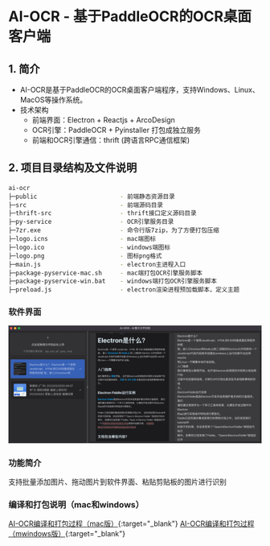 # AI-OCR - 基于PaddleOCR的OCR桌面客户端

## 1. 简介

* AI-OCR是基于PaddleOCR的OCR桌面客户端程序，支持Windows、Linux、MacOS等操作系统。
* 技术架构
  * 前端界面：Electron + Reactjs + ArcoDesign
  * OCR引擎：PaddleOCR + Pyinstaller 打包成独立服务
  * 前端和OCR引擎通信：thrift (跨语言RPC通信框架)

## 2. 项目目录结构及文件说明

```bash
ai-ocr
├─public                       - 前端静态资源目录
├─src                          - 前端源码目录
├─thrift-src                   - thrift接口定义源码目录
├─py-service                   - OCR引擎服务目录
├─7zr.exe                      - 命令行版7zip，为了方便打包压缩
├─logo.icns                    - mac端图标
├─logo.ico                     - windows端图标
├─logo.png                     - 图标png格式
├─main.js                      - electron主进程入口
├─package-pyservice-mac.sh     - mac端打包OCR引擎服务脚本
├─package-pyservice-win.bat    - windows端打包OCR引擎服务脚本
├─preload.js                   - electron渲染进程预加载脚本，定义主题
```

### 软件界面

![世界时区分布图](/assets/1665395619954.jpg#pic_center)

### 功能简介

支持批量添加图片、拖动图片到软件界面、粘贴剪贴板的图片进行识别

### 编译和打包说明（mac和windows）

[AI-OCR编译和打包过程（mac版）](/package-mac.md){:target="_blank"}
[AI-OCR编译和打包过程（mwindows版）](/package-win.md){:target="_blank"}